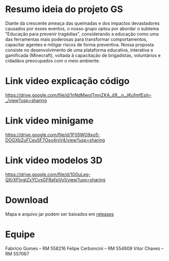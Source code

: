 # Resumo ideia do projeto GS

Diante da crescente ameaça das queimadas e dos impactos devastadores causados por 
esses eventos, o nosso grupo optou por abordar o subtema "Educação para prevenir 
tragédias", considerando a educação como uma das ferramentas mais poderosas para 
transformar comportamentos, capacitar agentes e mitigar riscos de forma preventiva. 
Nossa proposta consiste no desenvolvimento de uma plataforma educativa, interativa 
e gamificada (Minecraft), voltada à capacitação de brigadistas, voluntários e cidadãos preocupados 
com o meio ambiente.

# Link video explicação código
https://drive.google.com/file/d/1nNdMwoITmnZKA_d9__n_JKufmfEsIn-_/view?usp=sharing

# Link video minigame
https://drive.google.com/file/d/1F05WO9xo5-DOGXbZuFCeu5F7Oso4niV4/view?usp=sharing

# Link video modelos 3D
https://drive.google.com/file/d/1G0uLeg-QXrXFlogtZxYCvxGFRafsjVo1/view?usp=sharing

# Download
Mapa e arquivo jar podem ser baixados em [releases](https://github.com/FIAP-Project/GS-Brigadistas-Training-Mod/releases)

# Equipe
Fabrício Gomes – RM  558216
Felipe Cerboncini – RM  554909
Vitor Chaves – RM  557067
